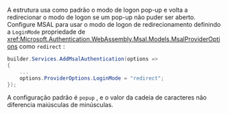 A estrutura usa como padrão o modo de logon pop-up e volta a redirecionar o modo de logon se um pop-up não puder ser aberto. Configure MSAL para usar o modo de logon de redirecionamento definindo a `LoginMode` propriedade de <xref:Microsoft.Authentication.WebAssembly.Msal.Models.MsalProviderOptions> como `redirect` :

```csharp
builder.Services.AddMsalAuthentication(options =>
{
    ...
    options.ProviderOptions.LoginMode = "redirect";
});
```

A configuração padrão é `popup` , e o valor da cadeia de caracteres não diferencia maiúsculas de minúsculas.
